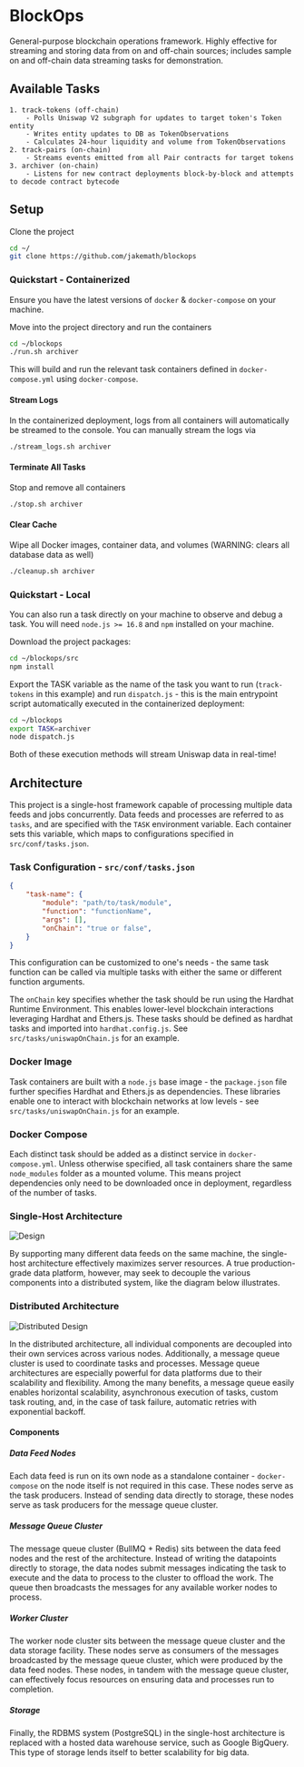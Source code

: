 # BlockOps
General-purpose blockchain operations framework. Highly effective for streaming and storing data from on and off-chain sources; includes sample on and off-chain data streaming tasks for demonstration.

## Available Tasks
```
1. track-tokens (off-chain)
    - Polls Uniswap V2 subgraph for updates to target token's Token entity
    - Writes entity updates to DB as TokenObservations
    - Calculates 24-hour liquidity and volume from TokenObservations
2. track-pairs (on-chain) 
    - Streams events emitted from all Pair contracts for target tokens
3. archiver (on-chain)
    - Listens for new contract deployments block-by-block and attempts to decode contract bytecode
```

## Setup
Clone the project
```bash
cd ~/
git clone https://github.com/jakemath/blockops
```

### Quickstart - Containerized
Ensure you have the latest versions of `docker` & `docker-compose` on your machine. 

Move into the project directory and run the containers
```bash
cd ~/blockops
./run.sh archiver
```

This will build and run the relevant task containers defined in `docker-compose.yml` using `docker-compose`.

#### Stream Logs
In the containerized deployment, logs from all containers will automatically be streamed to the console. You can manually stream the logs via
```bash
./stream_logs.sh archiver
```

#### Terminate All Tasks
Stop and remove all containers
```bash
./stop.sh archiver
```

#### Clear Cache
Wipe all Docker images, container data, and volumes (WARNING: clears all database data as well)
```bash
./cleanup.sh archiver
```

### Quickstart - Local
You can also run a task directly on your machine to observe and debug a task. You will need `node.js >= 16.8` and `npm` installed on your machine.

Download the project packages:
```bash
cd ~/blockops/src
npm install
```
Export the TASK variable as the name of the task you want to run (`track-tokens` in this example) and run `dispatch.js` - this is the main entrypoint script automatically executed in the containerized deployment:
```bash
cd ~/blockops
export TASK=archiver
node dispatch.js
```

Both of these execution methods will stream Uniswap data in real-time!

## Architecture

This project is a single-host framework capable of processing multiple data feeds and jobs concurrently. Data feeds and processes are referred to as `tasks`, and are specified with the `TASK` environment variable. Each container sets this variable, which maps to configurations specified in `src/conf/tasks.json`. 

### Task Configuration - `src/conf/tasks.json`
```json
{
    "task-name": {
        "module": "path/to/task/module",
        "function": "functionName",
        "args": [],
        "onChain": "true or false",
    }
}
```
This configuration can be customized to one's needs - the same task function can be called via multiple tasks with either the same or different function arguments.

The `onChain` key specifies whether the task should be run using the Hardhat Runtime Environment. This enables lower-level blockchain interactions leveraging Hardhat and Ethers.js. These tasks should be defined as hardhat tasks and imported into `hardhat.config.js`. See `src/tasks/uniswapOnChain.js` for an example.

### Docker Image
Task containers are built with a `node.js` base image - the `package.json` file further specifies Hardhat and Ethers.js as dependencies. These libraries enable one to interact with blockchain networks at low levels - see `src/tasks/uniswapOnChain.js` for an example.

### Docker Compose
Each distinct task should be added as a distinct service in `docker-compose.yml`. Unless otherwise specified, all task containers share the same `node_modules` folder as a mounted volume. This means project dependencies only need to be downloaded once in deployment, regardless of the number of tasks.

### Single-Host Architecture
![Design](single_host_design.png)

By supporting many different data feeds on the same machine, the single-host architecture effectively maximizes server resources. A true production-grade data platform, however, may seek to decouple the various components into a distributed system, like the diagram below illustrates.

### Distributed Architecture
![Distributed Design](distributed_design.png)

In the distributed architecture, all individual components are decoupled into their own services across various nodes. Additionally, a message queue cluster is used to coordinate tasks and processes. Message queue architectures are especially powerful for data platforms due to their scalability and flexibility. Among the many benefits, a message queue easily enables horizontal scalability, asynchronous execution of tasks, custom task routing, and, in the case of task failure, automatic retries with exponential backoff.

#### Components
##### Data Feed Nodes
Each data feed is run on its own node as a standalone container - `docker-compose` on the node itself is not required in this case. These nodes serve as the task producers. Instead of sending data directly to storage, these nodes serve as task producers for the message queue cluster.

##### Message Queue Cluster
The message queue cluster (BullMQ + Redis) sits between the data feed nodes and the rest of the architecture. Instead of writing the datapoints directly to storage, the data nodes submit messages indicating the task to execute and the data to process to the cluster to offload the work. The queue then broadcasts the messages for any available worker nodes to process.


##### Worker Cluster
The worker node cluster sits between the message queue cluster and the data storage facility. These nodes serve as consumers of the messages broadcasted by the message queue cluster, which were produced by the data feed nodes. These nodes, in tandem with the message queue cluster, can effectively focus resources on ensuring data and processes run to completion.

##### Storage
Finally, the RDBMS system (PostgreSQL) in the single-host architecture is replaced with a hosted data warehouse service, such as Google BigQuery. This type of storage lends itself to better scalability for big data. 

